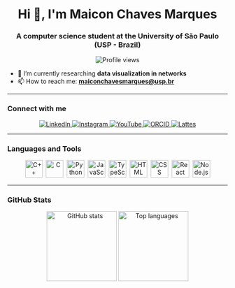 <h1 align="center">Hi 👋, I'm Maicon Chaves Marques</h1>
<h3 align="center">A computer science student at the University of São Paulo (USP - Brazil)</h3>

<p align="center">
  <img src="https://komarev.com/ghpvc/?username=MaiconChavesMarques&label=Profile%20views&color=0e75b6&style=flat-square" alt="Profile views" />
</p>

- 🌱 I’m currently researching **data visualization in networks**  
- 📫 How to reach me: **maiconchavesmarques@usp.br**

---

### Connect with me
<p align="center">
  <a href="https://linkedin.com/in/maicon-chaves-marques-5478b2226" target="_blank">
    <img src="https://img.shields.io/badge/LinkedIn-0A66C2?style=for-the-badge&logo=linkedin&logoColor=white" alt="LinkedIn"/>
  </a>
  <a href="https://instagram.com/maicon.chaves222/" target="_blank">
    <img src="https://img.shields.io/badge/Instagram-E4405F?style=for-the-badge&logo=instagram&logoColor=white" alt="Instagram"/>
  </a>
  <a href="https://www.youtube.com/@ZeroTecnologia" target="_blank">
    <img src="https://img.shields.io/badge/YouTube-FF0000?style=for-the-badge&logo=youtube&logoColor=white" alt="YouTube"/>
  </a>
  <a href="https://orcid.org/0009-0006-0347-7033" target="_blank">
    <img src="https://img.shields.io/badge/ORCID-A6CE39?style=for-the-badge&logo=orcid&logoColor=white" alt="ORCID"/>
  </a>
  <a href="https://lattes.cnpq.br/7481059287073726" target="_blank">
    <img src="https://img.shields.io/badge/Lattes-0055A4?style=for-the-badge&logo=readme&logoColor=white" alt="Lattes"/>
  </a>
</p>

---

### Languages and Tools
<p align="center">
  <img src="https://cdn.jsdelivr.net/gh/devicons/devicon/icons/cplusplus/cplusplus-original.svg" title="C++" alt="C++" width="40" height="40"/>&nbsp;
  <img src="https://cdn.jsdelivr.net/gh/devicons/devicon/icons/c/c-original.svg" title="C" alt="C" width="40" height="40"/>&nbsp;
  <img src="https://cdn.jsdelivr.net/gh/devicons/devicon/icons/python/python-original.svg" title="Python" alt="Python" width="40" height="40"/>&nbsp;
  <img src="https://cdn.jsdelivr.net/gh/devicons/devicon/icons/javascript/javascript-original.svg" title="JavaScript" alt="JavaScript" width="40" height="40"/>&nbsp;
  <img src="https://cdn.jsdelivr.net/gh/devicons/devicon/icons/typescript/typescript-original.svg" title="TypeScript" alt="TypeScript" width="40" height="40"/>&nbsp;
  <img src="https://cdn.jsdelivr.net/gh/devicons/devicon/icons/html5/html5-original.svg" title="HTML5" alt="HTML" width="40" height="40"/>&nbsp;
  <img src="https://cdn.jsdelivr.net/gh/devicons/devicon/icons/css3/css3-original.svg" title="CSS3" alt="CSS" width="40" height="40"/>&nbsp;
  <img src="https://cdn.jsdelivr.net/gh/devicons/devicon/icons/react/react-original.svg" title="React" alt="React" width="40" height="40"/>&nbsp;
  <img src="https://cdn.jsdelivr.net/gh/devicons/devicon/icons/nodejs/nodejs-original.svg" title="Node.js" alt="Node.js" width="40" height="40"/>
</p>

---

### GitHub Stats
<p align="center">
  <img 
    src="https://github-readme-stats.vercel.app/api?username=MaiconChavesMarques&show_icons=true&theme=github_dark&hide_border=false&locale=en" 
    alt="GitHub stats"
    height="160"
  />
  <img 
    src="https://github-readme-stats.vercel.app/api/top-langs?username=MaiconChavesMarques&show_icons=true&theme=github_dark&layout=compact&locale=en" 
    alt="Top languages"
    height="160"
  />
</p>
